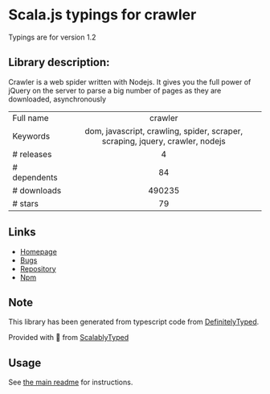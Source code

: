 
# Scala.js typings for crawler

Typings are for version 1.2

## Library description:
Crawler is a web spider written with Nodejs. It gives you the full power of jQuery on the server to parse a big number of pages as they are downloaded, asynchronously

|                    |                 |
| ------------------ | :-------------: |
| Full name          | crawler |
| Keywords           | dom, javascript, crawling, spider, scraper, scraping, jquery, crawler, nodejs |
| # releases         | 4 |
| # dependents       | 84 |
| # downloads        | 490235 |
| # stars            | 79 |

## Links
- [Homepage](https://github.com/bda-research/node-crawler)
- [Bugs](https://github.com/bda-research/node-crawler/issues)
- [Repository](https://github.com/bda-research/node-crawler)
- [Npm](https://www.npmjs.com/package/crawler)
    


## Note
This library has been generated from typescript code from [DefinitelyTyped](https://definitelytyped.org).

Provided with :purple_heart: from [ScalablyTyped](https://github.com/oyvindberg/ScalablyTyped)

## Usage
See [the main readme](../../readme.md) for instructions.


